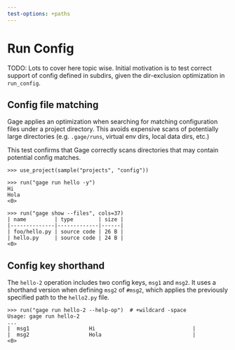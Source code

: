 ```yaml
---
test-options: +paths
---
```


# Run Config

TODO: Lots to cover here topic wise. Initial motivation is to test
correct support of config defined in subdirs, given the dir-exclusion
optimization in `run_config`.

## Config file matching

Gage applies an optimization when searching for matching configuration
files under a project directory. This avoids expensive scans of
potentially large directories (e.g. `.gage/runs`, virtual env dirs,
local data dirs, etc.)

This test confirms that Gage correctly scans directories that may
contain potential config matches.

    >>> use_project(sample("projects", "config"))

    >>> run("gage run hello -y")
    Hi
    Hola
    <0>

    >>> run("gage show --files", cols=37)
    | name         | type        | size |
    |--------------|-------------|------|
    | foo/hello.py | source code | 26 B |
    | hello.py     | source code | 24 B |
    <0>

## Config key shorthand

The `hello-2` operation includes two config keys, `msg1` and `msg2`. It
uses a shorthand version when defining `msg2` of `#msg2`, which applies
the previously specified path to the `hello2.py` file.

    >>> run("gage run hello-2 --help-op")  # +wildcard -space
    Usage: gage run hello-2
    ...
    |  msg1                   Hi                               |
    |  msg2                   Hola                             |
    <0>
